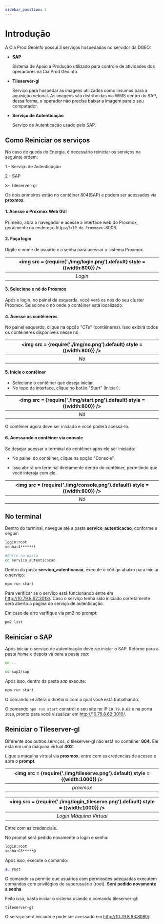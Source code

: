 ```yaml
---
sidebar_position: 1
---
```


# Introdução

A Cia Prod Geoinfo possui 3 serviços hospedados no servidor da DGEO:

- **SAP** 

  Sistema de Apoio a Produção utilizado para controle de atividades dos operadores na Cia Prod Geoinfo.

- **Tileserver-gl**

  Serviço para hospedar as imagens utilizados como insumos para a aquisição vetorial. As imagens são distribuídas via WMS dentro do SAP, dessa forma, o operador não precisa baixar a imagem para o seu computador.

- **Serviço de Autenticação**

  Serviço de Autenticação usado pelo SAP.

## Como Reiniciar os serviços

No caso de queda de Energia, é necessário reiniciar os serviços na seguinte ordem:

1 - Serviço de Autenticação

2 - SAP

3- Tileserver-gl

Os dois primeiros estão no contêiner 804(SAP) e podem ser acessados via **proxmox**.

#### 1. Acesse o Proxmox Web GUI

Primeiro, abra o navegador e acesse a interface web do Proxmox, geralmente no endereço https://`<IP_do_Proxmox>`
:8006.

#### 2. Faça login

Digite o nome de usuário e a senha para acessar o sistema Proxmox.


|<img src = {require('./img/login.png').default} style = {{width:800}} />|
|:--:|
| *Login* |

#### 3. Selecione o nó do Proxmox

Após o login, no painel da esquerda, você verá os nós do seu cluster Proxmox. Selecione o nó onde o contêiner está localizado.

#### 4. Acesse os contêineres

No painel esquerdo, clique na opção "CTs" (contêineres). Isso exibirá todos os contêineres disponíveis nesse nó.

|<img src = {require('./img/no.png').default} style = {{width:800}} />|
|:--:|
| *Nó* |

#### 5. Inicie o contêiner

  - Selecione o contêiner que deseja iniciar.
  - No topo da interface, clique no botão "Start" (Iniciar).


|<img src = {require('./img/start.png').default} style = {{width:800}} />|
|:--:|
| *Nó* |

O contêiner agora deve ser iniciado e você poderá acessá-lo.

#### 6. Acessando o contêiner via console

Se desejar acessar o terminal do contêiner após ele ser iniciado:

 - No painel do contêiner, clique na opção "Console".

 - Isso abrirá um terminal diretamente dentro do contêiner, permitindo que você interaja com ele.


|<img src = {require('./img/console.png').default} style = {{width:800}} />|
|:--:|
| *Nó* |


## No terminal

Dentro do terminal, navegue até a pasta **servico_autenticacao**, conforme a seguir:

```bash
login:root
senha:4******t

```
```bash
#Entre na pasta
cd servico_autenticacao
```

Dentro da pasta **servico_autenticacao**, execute o código abaixo para iniciar o serviço:

```bash
npm run start
```

Para verificar se o serviço está funcionando entre em http://10.79.8.62:3013/. Caso o serviço tenha sido iniciado corretamente será aberto a página do serviço de autenticação.

Em caso de erro verifique via pm2 no prompt:


```bash
pm2 list
```


## Reiniciar o SAP

Após iniciar o serviço de autenticação deve-se iniciar o SAP. Retorne para a pasta *home* e depois vá para a pasta *sap*:

```bash
cd ..
```
```bash
cd sap2/sap
```

Após isso, dentro da pasta *sap* execute:

```bash
npm run start
```
O comando `cd` altera o diretório com o qual você está trabalhando.

O comando `npm run start` constrói o seu site no IP `10.79.8.62` e na porta `3010`, pronto para você visualizar em http://10.79.8.62:3010/.

## Reiniciar o Tileserver-gl

Diferente dos outros serviços, o tileserver-gl não está no contêiner **804**. Ele está em uma máquina virtual **402**.

Ligue a máquina virtual via **proxmox**, entre com as credencias de acesso e abra o **prompt**.

|<img src = {require('./img/tileserve.png').default} style = {{width:1000}} />|
|:--:|
| *proxmox* |

|<img src = {require('./img/login_tileserve.png').default} style = {{width:1000}} />|
|:--:|
| *Login Máquina Virtual* |

Entre com as credenciais.

No prompt será pedido novamente o login e senha:

```bash
login:root
senha:G3*****@
```
Após isso, execute o comando:

```bash
su root
```
O comando `su` permite que usuários com permissões adequadas executem comandos com privilégios de superusuário (root).
**Será pedido novamente a senha**

Feito isso, basta iniciar o sistema usando o comando tileserver-gl:

```bash
tileserver-gl
```
O serviço será iniciado e pode ser acessado em http://10.79.8.63:8080/.




